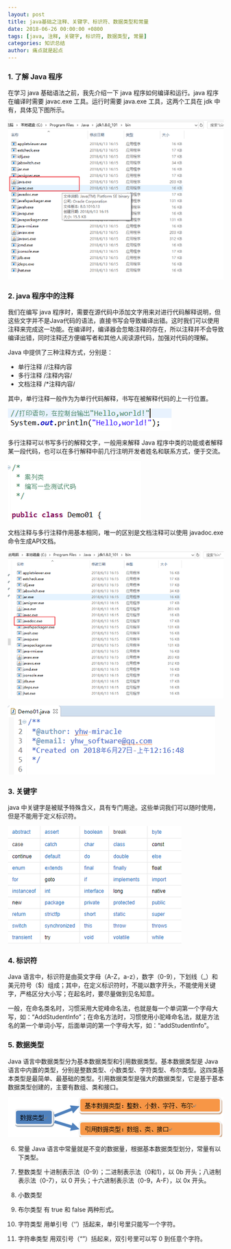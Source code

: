 ```yaml
---
layout: post
title: java基础之注释、关键字、标识符、数据类型和常量
date: 2018-06-26 00:00:00 +0800
tags: [java, 注释, 关键字, 标识符, 数据类型, 常量]
categories: 知识总结
author: 痛点就是起点
---
```

### 1. 了解 Java 程序
在学习 java 基础语法之前，我先介绍一下 java 程序如何编译和运行。java 程序在编译时需要 javac.exe 工具。运行时需要 java.exe 工具，这两个工具在 jdk 中有，具体见下图所示。

![](/images/2018/stWJxc6RceRTsvEoyyMo3d7v.png)

### 2. java 程序中的注释
我们在编写 java 程序时，需要在源代码中添加文字用来对进行代码解释说明，但这些文字并不是Java代码的语法，直接书写会导致编译出错。这时我们可以使用注释来完成这一功能。在编译时，编译器会忽略注释的存在，所以注释并不会导致编译出错，同时注释还方便编写者和其他人阅读源代码，加强对代码的理解。

Java 中提供了三种注释方式，分别是：

 - 单行注释 //注释内容
 - 多行注释 /注释内容/
 - 文档注释 /*注释内容/

其中，单行注释一般作为为单行代码解释，书写在被解释代码的上一行位置。

![](/images/2018/vWGoK_2lTdzWFOS_pJEhPr5W.png)

多行注释可以书写多行的解释文字，一般用来解释 Java 程序中类的功能或者解释某一段代码，也可以在多行解释中前几行注明开发者姓名和联系方式，便于交流。

![](/images/2018/ctDtPvnJItCjNCYbrBCmf4Ur.png)

文档注释与多行注释作用基本相同，唯一的区别是文档注释可以使用 javadoc.exe 命令生成API文档。

![](/images/2018/B-Ro0y6qGlhuHxS4YQ7CoNdh.png)

![](/images/2018/zyVDVPupzW0eGqQtnQbeVx0G.png)

### 3. 关键字
java 中关键字是被赋予特殊含义，具有专门用途。这些单词我们可以随时使用，但是不能用于定义标识符。

![](/images/2018/K2Tpzxy0QxPS-yFhrU-A5-rc.png)

### 4. 标识符
Java 语言中，标识符是由英文字母（A-Z，a-z），数字（0-9），下划线（_）和美元符号（$）组成；其中，在定义标识符时，不能以数字开头，不能使用关键字，严格区分大小写；在起名时，要尽量做到见名知意。

一般，在命名类名时，习惯采用大驼峰命名法，也就是每一个单词第一个字母大写，如：“AddStudentInfo”；在命名方法时，习惯使用小驼峰命名法，就是方法名的第一个单词小写，后面单词的第一个字母大写，如：“addStudentInfo”。

### 5. 数据类型
Java 语言中数据类型分为基本数据类型和引用数据类型。基本数据类型是 Java 语言中内置的类型，分别是整数类型、小数类型、字符类型、布尔类型。这四类基本类型是最简单、最基础的类型。引用数据类型是强大的数据类型，它是基于基本数据类型创建的，主要有数组、类和接口。

![](/images/2018/BQrOU_XL27fsaUOBhnKO6djs.png)

6. 常量
Java 语言中常量就是不变的数据量，根据基本数据类型划分，常量有以下类型。

1. 整数类型
十进制表示法（0-9）；二进制表示法（0和1），以 0b 开头；八进制表示法（0-7），以 0 开头；十六进制表示法（0-9，A-F），以 0x 开头。

2. 小数类型

3. 布尔类型
有 true 和 false 两种形式。

4. 字符类型
用单引号（‘’）括起来，单引号里只能写一个字符。

5. 字符串类型
用双引号（“”）括起来，双引号里可以写 0 到任意个字符。
